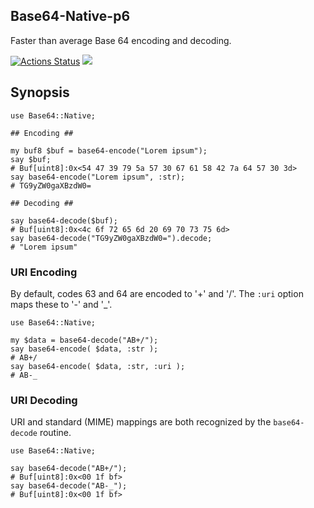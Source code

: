 Base64-Native-p6
----------------

Faster than average Base 64 encoding and decoding.

[![Actions Status](https://github.com/pdf-raku/Base64-Native-raku/workflows/test/badge.svg)](https://github.com/pdf-raku/Base64-Native-raku/actions)
<a href="https://ci.appveyor.com/project/dwarring/Base64-Native-raku"><img src="https://ci.appveyor.com/api/projects/status/github/raku-pdf/Base64-Native-raku?branch=master&passingText=Windows%20-%20OK&failingText=Windows%20-%20FAIL&pendingText=Windows%20-%20pending&svg=true"></a>

## Synopsis

```
use Base64::Native;

## Encoding ##

my buf8 $buf = base64-encode("Lorem ipsum");
say $buf;
# Buf[uint8]:0x<54 47 39 79 5a 57 30 67 61 58 42 7a 64 57 30 3d>
say base64-encode("Lorem ipsum", :str);
# TG9yZW0gaXBzdW0=

## Decoding ##

say base64-decode($buf);
# Buf[uint8]:0x<4c 6f 72 65 6d 20 69 70 73 75 6d>
say base64-decode("TG9yZW0gaXBzdW0=").decode;
# "Lorem ipsum"

```

### URI Encoding

By default, codes 63 and 64 are encoded to '+' and '/'. The `:uri` option
maps these to '-' and '_'.
```
use Base64::Native;

my $data = base64-decode("AB+/");
say base64-encode( $data, :str );
# AB+/
say base64-encode( $data, :str, :uri );
# AB-_
```

### URI Decoding

URI and standard (MIME) mappings are both recognized by the `base64-decode` routine.

```
use Base64::Native;

say base64-decode("AB+/");
# Buf[uint8]:0x<00 1f bf>
say base64-decode("AB-_");
# Buf[uint8]:0x<00 1f bf>
```
